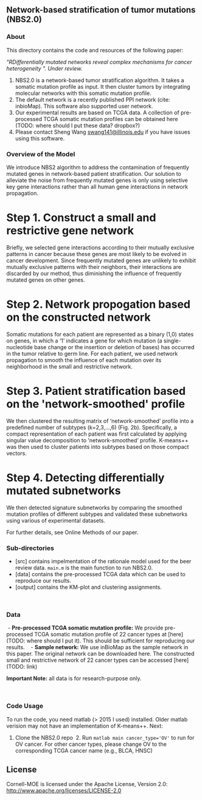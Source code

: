 ## Network-based stratification of tumor mutations (NBS2.0)

### About
This directory contains the code and resources of the following paper:

<i>"RDifferentially mutated networks reveal complex mechanisms for cancer heterogeneity
". Under review. </i>

1. NBS2.0 is a network-based tumor stratification algorithm. It takes a somatic mutation profile as input. It then cluster tumors by integrating molecular networks with this somatic mutation profile.
2. The default network is a recently published PPI network (cite: inbioMap). This software also supported user network.
3. Our experimental results are based on TCGA data. A collection of pre-processed TCGA somatic mutation profiles can be obtained here (TODO: where should I put these data? dropbox?)
3. Please contact Sheng Wang swang141@illinois.edu if you have issues using this software.

### Overview of the Model
We introduce NBS2 algorithm to address the contamination of frequently mutated genes in network-based patient stratification. Our solution to alleviate the noise from frequently mutated genes is only using selective key gene interactions rather than all human gene interactions in network propagation. 

# Step 1. Construct a small and restrictive gene network
Briefly, we selected gene interactions according to their mutually exclusive patterns in cancer because these genes are most likely to be evolved in cancer development. Since frequently mutated genes are unlikely to exhibit mutually exclusive patterns with their neighbors, their interactions are discarded by our method, thus diminishing the influence of frequently mutated genes on other genes. 

# Step 2. Network propogation based on the constructed network
Somatic mutations for each patient are represented as a binary (1,0) states on genes, in which a ‘1’ indicates a gene for which mutation (a single-nucleotide base change or the insertion or deletion of bases) has occurred in the tumor relative to germ line. For each patient, we used network propagation to smooth the influence of each mutation over its neighborhood in the small and restrictive network.

# Step 3. Patient stratification based on the 'network-smoothed' profile
We then clustered the resulting matrix of ‘network-smoothed’ profile into a predefined number of subtypes (k=2,3,...,6) (Fig. 2b). Specifically, a compact representation of each patient was first calculated by applying singular value decomposition to ‘network-smoothed’ profile. K-means++ was then used to cluster patients into subtypes based on those compact vectors. 

# Step 4. Detecting differentially mutated subnetworks
We then detected signature subnetworks by comparing the smoothed mutation profiles of different subtypes and validated these subnetworks using various of experimental datasets. 

For further details, see Online Methods of our paper. 

### Sub-directories
  - [src] contains impelmentation of the rationale model used for the beer review data. ``main.m`` is the main function to run NBS2.0.
  - [data] contains the pre-processed TCGA data which can be used to reproduce our results. 
  - [output] contains the KM-plot and clustering assignments.

<br>

### Data
  - **Pre-processed TCGA somatic mutation profile:** We provide pre-processed TCGA somatic mutation profile of 22 cancer types at [here](TODO: where should I put it). This should be sufficient for reproducing our results.   
   - **Sample network:** We use inBioMap as the sample network in this paper. The original network can be downloaded here. The constructed small and restrictive network of 22 cancer types can be accessed [here] (TODO: link)
  
**Important Note:** all data is for research-purpose only.

<br>

### Code Usage

To run the code, you need matlab (> 2015 I used) installed. Older matlab verision may not have an implementation of K-means++. Next:
  1. Clone the NBS2.0 repo
  2. Run `matlab main cancer_type='OV'` to run for OV cancer. For other cancer types, please change OV to the corresponding TCGA cancer name (e.g., BLCA, HNSC)

## License
Cornell-MOE is licensed under the Apache License, Version 2.0: http://www.apache.org/licenses/LICENSE-2.0
